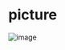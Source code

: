 # picture


![image](https://github.com/user-attachments/assets/c4206b76-c9a8-4d8a-909a-0491269b2502)
